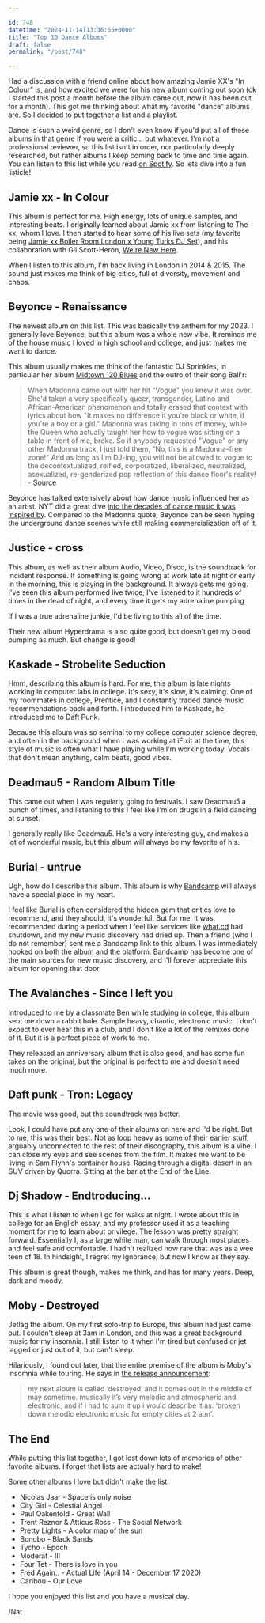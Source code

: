 ```yaml
---

id: 748
datetime: "2024-11-14T13:36:55+0000"
title: "Top 10 Dance Albums"
draft: false
permalink: "/post/748"

---
```


Had a discussion with a friend online about how amazing Jamie XX's "In Colour" is, and how excited we were for his new album coming out soon (ok I started this post a month before the album came out, now it has been out for a month). This got me thinking about what my favorite "dance" albums are. So I decided to put together a list and a playlist.

Dance is such a weird genre, so I don't even know if you'd put all of these albums in that genre if you were a critic... but whatever. I'm not a professional reviewer, so this list isn't in order, nor particularly deeply researched, but rather albums I keep coming back to time and time again. You can listen to this list while you read [on Spotify](https://open.spotify.com/playlist/7FuhcGAjTqjcHzmevp6OKE?si=49b02a97b6e8467b). So lets dive into a fun listicle!

## Jamie xx - In Colour

This album is perfect for me. High energy, lots of unique samples, and interesting beats. I originally learned about Jamie xx from listening to The xx, whom I love. I then started to hear some of his live sets (my favorite being [Jamie xx Boiler Room London x Young Turks DJ Set](https://youtu.be/HV-nNEXgsOk?si=4m7OsqR3AwO6Hg3D)), and his collaboration with Gil Scott-Heron, [We're New Here](https://en.wikipedia.org/wiki/We%27re_New_Here).

When I listen to this album, I'm back living in London in 2014 & 2015. The sound just makes me think of big cities, full of diversity, movement and chaos.

## Beyonce - Renaissance

The newest album on this list. This was basically the anthem for my 2023. I generally love Beyonce, but this album was a whole new vibe. It reminds me of the house music I loved in high school and college, and just makes me want to dance.

This album usually makes me think of the fantastic DJ Sprinkles, in particular her album [Midtown 120 Blues](https://en.wikipedia.org/wiki/Midtown_120_Blues) and the outro of their song Ball'r:

> When Madonna came out with her hit "Vogue" you knew it was over. She'd taken a very specifically queer, transgender, Latino and African-American phenomenon and totally erased that context with lyrics about how "It makes no difference if you're black or white, if you're a boy or a girl." Madonna was taking in tons of money, while the Queen who actually taught her how to vogue was sitting on a table in front of me, broke. So if anybody requested "Vogue" or any other Madonna track, I just told them, "No, this is a Madonna-free zone!" And as long as I'm DJ-ing, you will not be allowed to vogue to the decontextualized, reified, corporatized, liberalized, neutralized, asexualized, re-genderized pop reflection of this dance floor's reality! - [Source](https://genius.com/Dj-sprinkles-ballr-madonna-free-zone-lyrics) 

Beyonce has talked extensively about how dance music influenced her as an artist. NYT did a great dive [into the decades of dance music it was inspired by](https://www.nytimes.com/2022/07/29/arts/music/beyonce-renaissance-dance-music-guide.html). Compared to the Madonna quote, Beyonce can be seen hyping the underground dance scenes while still making commercialization off of it.

## Justice - cross

This album, as well as their album Audio, Video, Disco, is the soundtrack for incident response. If something is going wrong at work late at night or early in the morning, this is playing in the background. It always gets me going. I've seen this album performed live twice, I've listened to it hundreds of times in the dead of night, and every time it gets my adrenaline pumping.

If I was a true adrenaline junkie, I'd be living to this all of the time. 

Their new album Hyperdrama is also quite good, but doesn't get my blood pumping as much. But change is good!

## Kaskade - Strobelite Seduction

Hmm, describing this album is hard. For me, this album is late nights working in computer labs in college. It's sexy, it's slow, it's calming. One of my roommates in college, Prentice, and I constantly traded dance music recommendations back and forth. I introduced him to Kaskade, he introduced me to Daft Punk.

Because this album was so seminal to my college computer science degree, and often in the background when I was working at iFixit at the time, this style of music is often what I have playing while I'm working today. Vocals that don't mean anything, calm beats, good vibes.

## Deadmau5 - Random Album Title

This came out when I was regularly going to festivals. I saw Deadmau5 a bunch of times, and listening to this I feel like I'm on drugs in a field dancing at sunset. 

I generally really like Deadmau5. He's a very interesting guy, and makes a lot of wonderful music, but this album will always be my favorite of his.

## Burial - untrue 

Ugh, how do I describe this album. This album is why [Bandcamp](https://en.wikipedia.org/wiki/Bandcamp) will always have a special place in my heart. 

I feel like Burial is often considered the hidden gem that critics love to recommend, and they should, it's wonderful. But for me, it was recommended during a period when I feel like services like [what.cd](https://en.wikipedia.org/wiki/What.CD) had shutdown, and my new music discovery had dried up. Then a friend (who I do not remember) sent me a Bandcamp link to this album. I was immediately hooked on both the album and the platform. Bandcamp has become one of the main sources for new music discovery, and I'll forever appreciate this album for opening that door.

## The Avalanches - Since I left you

Introduced to me by a classmate Ben while studying in college, this album sent me down a rabbit hole. Sample heavy, chaotic, electronic music. I don't expect to ever hear this in a club, and I don't like a lot of the remixes done of it. But it is a perfect piece of work to me. 

They released an anniversary album that is also good, and has some fun takes on the original, but the original is perfect to me and doesn't need much more.

## Daft punk - Tron: Legacy

The movie was good, but the soundtrack was better.

Look, I could have put any one of their albums on here and I'd be right. But to me, this was their best. Not as loop heavy as some of their earlier stuff, arguably unconnected to the rest of their discography, this album is a vibe. I can close my eyes and see scenes from the film. It makes me want to be living in Sam Flynn's container house. Racing through a digital desert in an SUV driven by Quorra. Sitting at the bar at the End of the Line.

## Dj Shadow - Endtroducing...

This is what I listen to when I go for walks at night. I wrote about this in college for an English essay, and my professor used it as a teaching moment for me to learn about privilege. The lesson was pretty straight forward. Essentially I, as a large white man, can walk through most places and feel safe and comfortable. I hadn't realized how rare that was as a wee teen of 18. In hindsight, I regret my ignorance, but now I know as they say.

This album is great though, makes me think, and has for many years. Deep, dark and moody.

## Moby - Destroyed

Jetlag the album. On my first solo-trip to Europe, this album had just came out. I couldn't sleep at 3am in London, and this was a great background music for my insomnia. I still listen to it when I'm tired but confused or jet lagged or just out of it, but can't sleep.

Hilariously, I found out later, that the entire premise of the album is Moby's insomnia while touring. He says in [the release announcement](https://moby.com/journal/ok-ta-da-official-next-album-announcement-update-my-next-album-is-called-destroyed-and-it-comes-out-in-the-middle-of-may-sometime/):

> my next album is called ‘destroyed’ and it comes out in the middle of may sometime. musically it’s very melodic and atmospheric and electronic, and if i had to sum it up i would describe it as: ‘broken down melodic electronic music for empty cities at 2 a.m’.

## The End

While putting this list together, I got lost down lots of memories of other favorite albums. I forget that lists are actually hard to make! 

Some other albums I love but didn't make the list:

- Nicolas Jaar - Space is only noise
- City Girl - Celestial Angel
- Paul Oakenfold - Great Wall
- Trent Reznor & Atticus Ross - The Social Network
- Pretty Lights - A color map of the sun
- Bonobo - Black Sands
- Tycho - Epoch
- Moderat - III
- Four Tet - There is love in you
- Fred Again.. - Actual Life (April 14 - December 17 2020)
- Caribou - Our Love

I hope you enjoyed this list and you have a musical day.

/Nat